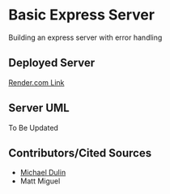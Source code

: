 # Basic Express Server

Building an express server with error handling

## Deployed Server

[Render.com Link]('https://basic-express-server-mofn.onrender.com')

## Server UML

To Be Updated

## Contributors/Cited Sources

* [Michael Dulin](https://www.github.com/MichaelDulin)
* Matt Miguel
